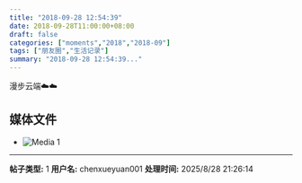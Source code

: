 ```yaml
---
title: "2018-09-28 12:54:39"
date: 2018-09-28T11:00:00+08:00
draft: false
categories: ["moments","2018","2018-09"]
tags: ["朋友圈","生活记录"]
summary: "2018-09-28 12:54:39..."
---
```


漫步云端☁️☁️

## 媒体文件

- ![Media 1](/Moments/photos/2018-09-28/201809281254390.jpg)

---

**帖子类型:** 1
**用户名:** chenxueyuan001
**处理时间:** 2025/8/28 21:26:14